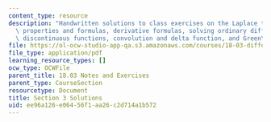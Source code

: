 ```yaml
---
content_type: resource
description: "Handwritten solutions to class exercises on the Laplace transform, elementary\
  \ properties and formulas, derivative formulas, solving ordinary differential equation,\
  \ discontinuous functions, convolution and delta function, and Green\u2019s function."
file: https://ol-ocw-studio-app-qa.s3.amazonaws.com/courses/18-03-differential-equations-spring-2010/ee96a126e06456f1aa26c2d714a1b572_MIT18_03S10_3sol.pdf
file_type: application/pdf
learning_resource_types: []
ocw_type: OCWFile
parent_title: 18.03 Notes and Exercises
parent_type: CourseSection
resourcetype: Document
title: Section 3 Solutions
uid: ee96a126-e064-56f1-aa26-c2d714a1b572
---
```

